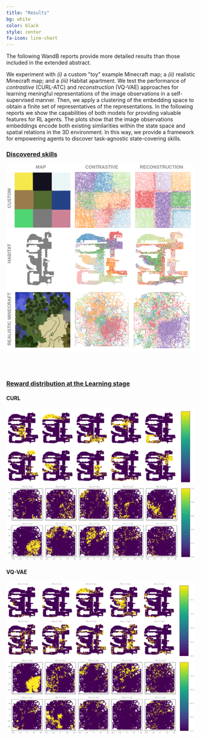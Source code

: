 ```yaml
---
title: "Results"
bg: white
color: black
style: center
fa-icon: line-chart
---
```




The following WandB reports provide more detailed results than those included in the extended abstract.

We experiment with *(i)* a custom "toy" example Minecraft map; a *(ii)* realistic Minecraft map; and a *(iii)* Habitat apartment. We test the performance of *contrastive* (CURL-ATC) and *reconstruction* (VQ-VAE) approaches for learning meningful representations of the image observations in a self-supervised manner. Then, we apply a clustering of the embedding space to obtain a finite set of representatives of the representations. In the following reports we show the capabilities of both models for providing valuable features for RL agents. The plots show that the image observations embeddings encode both existing similarities within the state space and spatial relations in the 3D environment. In this way, we provide a framework for empowering agents to discover task-agnostic state-covering skills.

### [Discovered skills](https://wandb.ai/embodied-rl-agents/cvpr-workshop/reports/PixelEDL-results-comparison-Index-maps--Vmlldzo2NzYyMDA)

<img src="https://github.com/imatge-upc/PixelEDL/blob/gh-pages/assets/results-IndexMaps.png?raw=true" width=500><br>

<br>
<br>

### [Reward distribution at the Learning stage](https://wandb.ai/embodied-rl-agents/cvpr-workshop/reports/PixelEDL-results-comparison-Reward-maps--Vmlldzo2NzYyMTM)

#### CURL
<img src="https://github.com/imatge-upc/PixelEDL/blob/gh-pages/assets/habitat-contrastive.png?raw=true" width=500><br>
<img src="https://github.com/imatge-upc/PixelEDL/blob/gh-pages/assets/minecraft-contrastive.png?raw=true" width=500><br>

#### VQ-VAE
<img src="https://github.com/imatge-upc/PixelEDL/blob/gh-pages/assets/habitat-reconstruction.png?raw=true" width=500><br>
<img src="https://github.com/imatge-upc/PixelEDL/blob/gh-pages/assets/minecraft-reconstruction.png?raw=true" width=500><br>
